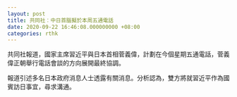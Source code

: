 ```yaml
---
layout: post
title: 共同社︰中日首腦擬於本周五通電話
date: 2020-09-22 16:46:08.000000000 +08:00
categories: rthk
---
```


共同社報道，國家主席習近平與日本首相菅義偉，計劃在今個星期五通電話，菅義偉正朝舉行電話會談的方向展開最終協調。

報道引述多名日本政府消息人士透露有關消息。分析認為，雙方將就習近平作為國賓訪日事宜，尋求溝通。

